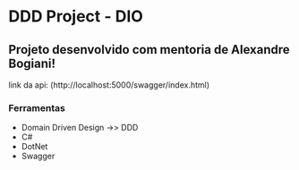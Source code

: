 # DDD Project - DIO

## Projeto desenvolvido com mentoria de Alexandre Bogiani!
link da api: (http://localhost:5000/swagger/index.html)

### Ferramentas
* Domain Driven Design ->> DDD
* C#
* DotNet
* Swagger
